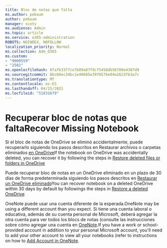 ```yaml
---
title: Bloc de notas que falta
ms.author: pebaum
author: pebaum
manager: scotv
ms.audience: Admin
ms.topic: article
ms.service: o365-administration
ROBOTS: NOINDEX, NOFOLLOW
localization_priority: Normal
ms.collection: Adm_O365
ms.custom:
- "9000559"
- "2502"
ms.openlocfilehash: 8fafb3377ce7b09a87f9cf5458db56f00e4387d9
ms.sourcegitcommit: 8bc60ec34bc1e40685e3976576e04a2623f63a7c
ms.translationtype: MT
ms.contentlocale: es-ES
ms.lasthandoff: 04/15/2021
ms.locfileid: "51831679"
---
```

# <a name="recover-missing-notebook"></a><span data-ttu-id="2f49f-102">Recuperar bloc de notas que falta</span><span class="sxs-lookup"><span data-stu-id="2f49f-102">Recover Missing Notebook</span></span>

<span data-ttu-id="2f49f-103">Si el bloc de notas de OneDrive se eliminó accidentalmente, puede recuperarlo siguiendo los pasos descritos en Restaurar archivos o carpetas eliminados [en OneDrive](https://support.office.com/article/949ada80-0026-4db3-a953-c99083e6a84f)</span><span class="sxs-lookup"><span data-stu-id="2f49f-103">If the notebook on OneDrive was accidentally deleted, you can recover it by following the steps in [Restore deleted files or folders in OneDrive](https://support.office.com/article/949ada80-0026-4db3-a953-c99083e6a84f)</span></span>

<span data-ttu-id="2f49f-104">Puede recuperar bloc de notas en un OneDrive eliminado en un plazo de 30 días de forma predeterminada siguiendo los pasos descritos en [Restaurar un OneDrive eliminado](https://docs.microsoft.com/onedrive/restore-deleted-onedrive)</span><span class="sxs-lookup"><span data-stu-id="2f49f-104">You can recover notebook on a deleted OneDrive within 30 days by default by followings the steps in [Restore a deleted OneDrive](https://docs.microsoft.com/onedrive/restore-deleted-onedrive)</span></span>

<span data-ttu-id="2f49f-105">OneNote puede usar una cuenta diferente de la esperada.</span><span class="sxs-lookup"><span data-stu-id="2f49f-105">OneNote may be using a different account than you expect.</span></span> <span data-ttu-id="2f49f-106">Si tiene una cuenta laboral o educativa, además de su cuenta personal de Microsoft, deberá agregar la otra cuenta para ver todos los blocs de notas (consulte las instrucciones sobre cómo agregar una cuenta en [OneNote](https://support.office.com/article/5afff855-54ee-47e4-a773-db048d4ac299).</span><span class="sxs-lookup"><span data-stu-id="2f49f-106">If you have a work or school-provided account in addition to your personal Microsoft account, you'll need to add your other account to view all your notebooks (refer to instructions on how to [Add Account in OneNote](https://support.office.com/article/5afff855-54ee-47e4-a773-db048d4ac299).</span></span>